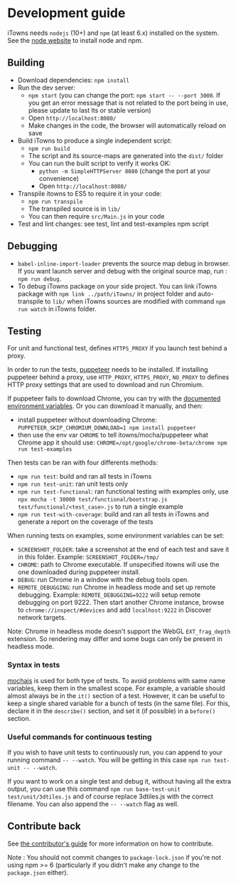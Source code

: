 # Development guide

iTowns needs `nodejs` (10+) and `npm` (at least 6.x) installed on the system.
See the [node website](https://nodejs.org) to install node and npm.

## Building

* Download dependencies: `npm install`
* Run the dev server:
   * `npm start` (you can change the port: `npm start -- --port 3000`. If you
     get an error message that is not related to the port being in use, please
     update to last lts or stable version)
   * Open `http://localhost:8080/`
   * Make changes in the code, the browser will automatically reload on save
* Build iTowns to produce a single independent script:
   * `npm run build`
   * The script and its source-maps are generated into the `dist/` folder
   * You can run the built script to verify it works OK:
      * `python -m SimpleHTTPServer 8080` (change the port at your convenience)
      * Open `http://localhost:8080/`
* Transpile itowns to ES5 to require it in your code:
   * `npm run transpile`
   * The transpiled source is in `lib/`
   * You can then require `src/Main.js` in your code
* Test and lint changes: see test, lint and test-examples npm script

## Debugging
* `babel-inline-import-loader` prevents the source map debug in browser. If you
  want launch server and debug with the original source map, run : `npm run
  debug`.
* To debug iTowns package on your side project. You can link iTowns package with
  `npm link ../path/iTowns/` in project folder and auto-transpile to `lib/` when
  iTowns sources are modified with command `npm run watch` in iTowns folder.

## Testing
For unit and functional test, defines `HTTPS_PROXY` if you launch test behind a proxy.

In order to run the tests, [puppeteer](https://github.com/GoogleChrome/puppeteer)
needs to be installed. If installing puppeteer behind a proxy, use `HTTP_PROXY`,
`HTTPS_PROXY`, `NO_PROXY` to defines HTTP proxy settings that are used to download
and run Chromium.

If puppeteer fails to download Chrome, you can try with the [documented environment
variables](https://github.com/GoogleChrome/puppeteer/blob/master/docs/api.md#environment-variables).
Or you can download it manually, and then:
* install puppeteer without downloading Chrome:
  `PUPPETEER_SKIP_CHROMIUM_DOWNLOAD=1 npm install puppeteer`
* then use the env var `CHROME` to tell itowns/mocha/puppeteer what Chrome app
  it should use: `CHROME=/opt/google/chrome-beta/chrome npm run test-examples`

Then tests can be ran with four differents methods:
* `npm run test`: build and ran all tests in iTowns
* `npm run test-unit`: ran unit tests only
* `npm run test-functional`: ran functional testing with examples only, use
  `npx mocha -t 30000 test/functional/bootstrap.js
  test/functional/<test_case>.js` to run a single example
* `npm run test-with-coverage`: build and ran all tests in iTowns and generate a
  report on the coverage of the tests


When running tests on examples, some environment variables can be set:
* `SCREENSHOT_FOLDER`: take a screenshot at the end of each test and save it in
  this folder. Example: `SCREENSHOT_FOLDER=/tmp/`
* `CHROME`: path to Chrome executable. If unspecified itowns will use the one
  downloaded during puppeteer install.
* `DEBUG`: run Chrome in a window with the debug tools open.
* `REMOTE_DEBUGGING`: run Chrome in headless mode and set up remote debugging.
  Example: `REMOTE_DEBUGGING=9222` will setup remote debugging on port 9222.
  Then start another Chrome instance, browse to `chrome://inspect/#devices` and
  add `localhost:9222` in Discover network targets.

Note: Chrome in headless mode doesn't support the WebGL `EXT_frag_depth`
extension. So rendering may differ and some bugs can only be present in headless
mode.

### Syntax in tests

[mochajs](https://mochajs.org/) is used for both type of tests. To avoid
problems with same name variables, keep them in the smallest scope. For example,
a variable should almost always be in the `it()` section of a test. However, it
can be useful to keep a single shared variable for a bunch of tests (in the same
file). For this, declare it in the `describe()` section, and set it (if
possible) in a `before()` section.

### Useful commands for continuous testing

If you wish to have unit tests to continuously run, you can append to your
running command `-- --watch`. You will be getting in this case `npm run
test-unit -- --watch`.

If you want to work on a single test and debug it, without having all the extra
output, you can use this command `npm run base-test-unit test/unit/3dtiles.js`
and of course replace 3dtiles.js with the correct filename. You can also append
the `-- --watch` flag as well.

## Contribute back

See [the contributor's guide](CONTRIBUTING.md) for more information on how to
contribute.

Note : You should not commit changes to `package-lock.json` if you're not using
npm >= 6 (particularly if you didn't make any change to the `package.json`
either).
